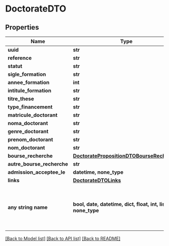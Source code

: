 # DoctorateDTO


## Properties
Name | Type | Description | Notes
------------ | ------------- | ------------- | -------------
**uuid** | **str** |  | 
**reference** | **str** |  | 
**statut** | **str** |  | 
**sigle_formation** | **str** |  | 
**annee_formation** | **int** |  | 
**intitule_formation** | **str** |  | 
**titre_these** | **str** |  | 
**type_financement** | **str** |  | 
**matricule_doctorant** | **str** |  | 
**noma_doctorant** | **str** |  | 
**genre_doctorant** | **str** |  | 
**prenom_doctorant** | **str** |  | 
**nom_doctorant** | **str** |  | 
**bourse_recherche** | [**DoctoratePropositionDTOBourseRecherche**](DoctoratePropositionDTOBourseRecherche.md) |  | [optional] 
**autre_bourse_recherche** | **str** |  | [optional] 
**admission_acceptee_le** | **datetime, none_type** |  | [optional] 
**links** | [**DoctorateDTOLinks**](DoctorateDTOLinks.md) |  | [optional] 
**any string name** | **bool, date, datetime, dict, float, int, list, str, none_type** | any string name can be used but the value must be the correct type | [optional]

[[Back to Model list]](../README.md#documentation-for-models) [[Back to API list]](../README.md#documentation-for-api-endpoints) [[Back to README]](../README.md)


